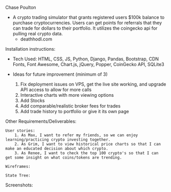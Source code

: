 Chase Poulton

* A crypto trading simulator that grants registered users $100k balance to purchase cryptocurrencies. Users can get points for referrals that they can trade for dollars to their portfolio. It utilizes the coingecko api for pulling real crypto data. 
    - deathhodl.com

Installation instructions:


* Tech Used: HTML, CSS, JS, Python, Django, Pandas, Bootstrap, CDN Fonts, Font Awesome, Chart.js, jQuery, Popper, CoinGecko API, SQLite3

* Ideas for future improvement (minimum of 3)
    1. Fix deployment issues on VPS, get the live site working, and upgrade API access to allow for more calls
    2. Interactive charts with more viewing options
    3. Add Stocks
    4. Add comparable/realistic broker fees for trades
    5. Add trade history to portfolio or give it its own page

Other Requirements/Deliverables:

    User stories:
        1. As Max, I want to refer my friends, so we can enjoy learning/practicing crypto investing together.
        2. As Grim, I want to view historical price charts so that I can make an educated decision about which crypto. 
        3. As Renee, I want to check the top 100 crypto's so that I can get some insight on what coins/tokens are trending.

    Wireframes:
        
    State Tree:

Screenshots:
